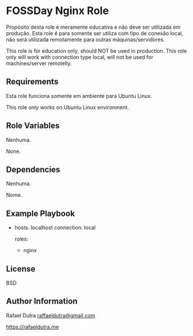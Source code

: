FOSSDay Nginx Role
=========

Propósito desta role é meramente educativa e não deve ser utilizada em produção. Esta role é para somente ser utiliza com tipo de conexão local, não será utilizada remotamente para outras máquinas/servidores.

This role is for education only, should NOT be used in production. This role only will work with connection type local, will not be used for machines/server remotelly.

Requirements
------------

Esta role funciona somente em ambiente para Ubuntu Linux.

This role only works on Ubuntu Linux environment.

Role Variables
--------------

Nenhuma.

None.

Dependencies
------------

Nenhuma.

Nome.

Example Playbook
----------------

- hosts: localhost
  connection: local

  roles:
     - nginx

License
-------

BSD

Author Information
------------------

Rafael Dutra <raffaeldutra@gmail.com>

https://rafaeldutra.me
